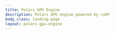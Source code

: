 ```yaml
---
title: Polars GPU Engine
description: Polars GPU engine powered by cuDF
body_class: landing-page
layout: polars-gpu-engine
---
```

